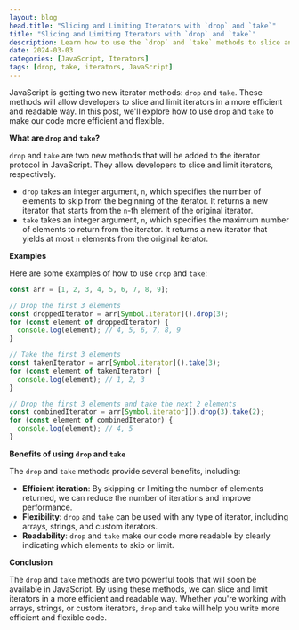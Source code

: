 ```yaml
---
layout: blog
head.title: "Slicing and Limiting Iterators with `drop` and `take`"
title: "Slicing and Limiting Iterators with `drop` and `take`"
description: Learn how to use the `drop` and `take` methods to slice and limit iterators in JavaScript.
date: 2024-03-03
categories: [JavaScript, Iterators]
tags: [drop, take, iterators, JavaScript]
---
```


JavaScript is getting two new iterator methods: `drop` and `take`. These methods will allow developers to slice and limit iterators in a more efficient and readable way. In this post, we'll explore how to use `drop` and `take` to make our code more efficient and flexible.

**What are `drop` and `take`?**

`drop` and `take` are two new methods that will be added to the iterator protocol in JavaScript. They allow developers to slice and limit iterators, respectively.

* `drop` takes an integer argument, `n`, which specifies the number of elements to skip from the beginning of the iterator. It returns a new iterator that starts from the `n`-th element of the original iterator.
* `take` takes an integer argument, `n`, which specifies the maximum number of elements to return from the iterator. It returns a new iterator that yields at most `n` elements from the original iterator.

**Examples**

Here are some examples of how to use `drop` and `take`:

```ts
const arr = [1, 2, 3, 4, 5, 6, 7, 8, 9];

// Drop the first 3 elements
const droppedIterator = arr[Symbol.iterator]().drop(3);
for (const element of droppedIterator) {
  console.log(element); // 4, 5, 6, 7, 8, 9
}

// Take the first 3 elements
const takenIterator = arr[Symbol.iterator]().take(3);
for (const element of takenIterator) {
  console.log(element); // 1, 2, 3
}

// Drop the first 3 elements and take the next 2 elements
const combinedIterator = arr[Symbol.iterator]().drop(3).take(2);
for (const element of combinedIterator) {
  console.log(element); // 4, 5
}
```

**Benefits of using `drop` and `take`**

The `drop` and `take` methods provide several benefits, including:

* **Efficient iteration**: By skipping or limiting the number of elements returned, we can reduce the number of iterations and improve performance.
* **Flexibility**: `drop` and `take` can be used with any type of iterator, including arrays, strings, and custom iterators.
* **Readability**: `drop` and `take` make our code more readable by clearly indicating which elements to skip or limit.

**Conclusion**

The `drop` and `take` methods are two powerful tools that will soon be available in JavaScript. By using these methods, we can slice and limit iterators in a more efficient and readable way. Whether you're working with arrays, strings, or custom iterators, `drop` and `take` will help you write more efficient and flexible code.
